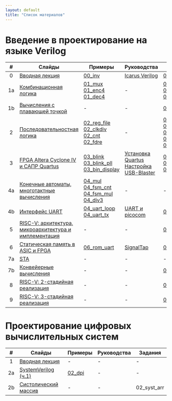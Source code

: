 ```yaml
---
layout: default
title: "Список материалов"
---
```


# Введение в проектирование на языке Verilog

| #   | Слайды | Примеры | Руководства | Задания |
|:---:| -------| ------- | ----------- | ------- |
| 0   | [Вводная лекция](https://docs.google.com/presentation/d/1TqlFGqrBzD166VZrZCWKFIKIriF4yPpPZ9JoIRr6bsQ) | [00_inv](https://github.com/viktor-prutyanov/drec-fpga-intro/tree/master/examples/2025/00_inv) | [Icarus Verilog](./2025/00_icarus.md)   | [00_signext](https://github.com/viktor-prutyanov/drec-fpga-intro/tree/master/problems/2025/00_signext) |
| 1a  | [Комбинационная логика](https://docs.google.com/presentation/d/1SRWW4OXgNHcIN5JQXkJ2pnRrEnh4AqmwCOXpr1bb-u4)  | [01_mux](https://github.com/viktor-prutyanov/drec-fpga-intro/tree/master/examples/2025/01_mux) <br> [01_enc4](https://github.com/viktor-prutyanov/drec-fpga-intro/tree/master/examples/2025/01_enc4) <br> [01_dec4](https://github.com/viktor-prutyanov/drec-fpga-intro/tree/master/examples/2025/01_dec4) | - | [01_mux4](https://github.com/viktor-prutyanov/drec-fpga-intro/tree/master/problems/2025/01_mux4) <br> [01_alu](https://github.com/viktor-prutyanov/drec-fpga-intro/tree/master/problems/2025/01_alu) <br> [01_cmp](https://github.com/viktor-prutyanov/drec-fpga-intro/tree/master/problems/2025/01_cmp) |
| 1b  | [Вычисления с плавающей точкой](https://docs.google.com/presentation/d/1fE9bVMfvQbaPWVOoztV1VZW1FPAAsZQbV8X-apcAPBk) | - | - | [01_fp16](https://github.com/viktor-prutyanov/drec-fpga-intro/tree/master/problems/2025/01_fp16) |
| 2   | [Последовательностная логика](https://docs.google.com/presentation/d/17AkWxNowVI5ReDU2E5dFpsEf1z1eiVMFoMP2PQ6a8Aw) | [02_reg_file](https://github.com/viktor-prutyanov/drec-fpga-intro/tree/master/examples/2025/02_reg_file) <br> [02_clkdiv](https://github.com/viktor-prutyanov/drec-fpga-intro/tree/master/examples/2025/02_clkdiv) <br> [02_cnt](https://github.com/viktor-prutyanov/drec-fpga-intro/tree/master/examples/2025/02_cnt) <br> [02_fdre](https://github.com/viktor-prutyanov/drec-fpga-intro/tree/master/examples/2025/02_fdre) | - | [02_clkdiv](https://github.com/viktor-prutyanov/drec-fpga-intro/tree/master/problems/2025/02_clkdiv) <br> [02_lfsr](https://github.com/viktor-prutyanov/drec-fpga-intro/tree/master/problems/2025/02_lfsr) <br> [02_shiftreg](https://github.com/viktor-prutyanov/drec-fpga-intro/tree/master/problems/2025/02_shiftreg) <br> [02_rf_2r1w](https://github.com/viktor-prutyanov/drec-fpga-intro/tree/master/problems/2025/02_rf_2r1w) <br> [02_fifo](https://github.com/viktor-prutyanov/drec-fpga-intro/tree/master/problems/2025/02_fifo)|
| 3   | [FPGA Altera Cyclone IV и САПР Quartus](https://docs.google.com/presentation/d/1jZzJNerbKeT8XLfLw1XMgh0c8-clpV-wZfe6RsCt5o8) | [03_blink](https://github.com/viktor-prutyanov/drec-fpga-intro/tree/master/examples/2025/03_blink) <br> [03_blink_pll](https://github.com/viktor-prutyanov/drec-fpga-intro/tree/master/examples/2025/03_blink_pll) [03_bin_display](https://github.com/viktor-prutyanov/drec-fpga-intro/tree/master/examples/2025/03_bin_display)| [Установка Quartus](./2025/01_quartus.md) <br> [Настройка USB-Blaster](./2025/02_blaster.md) | [03_hex_display](https://github.com/viktor-prutyanov/drec-fpga-intro/tree/master/problems/2025/03_hex_display) <br> [03_rnd_hex](https://github.com/viktor-prutyanov/drec-fpga-intro/tree/master/problems/2025/03_rnd_hex) <br> [03_timer](https://github.com/viktor-prutyanov/drec-fpga-intro/tree/master/problems/2025/03_timer) |
| 4а  | [Конечные автоматы, многотактные вычисления](https://docs.google.com/presentation/d/1jijMmZYQkn_vrQKY3OLAicbjm2WcAzfECV3oQxOXsO8) | [04_mul](https://github.com/viktor-prutyanov/drec-fpga-intro/tree/master/examples/2025/04_mul) <br> [04_fsm_cnt](https://github.com/viktor-prutyanov/drec-fpga-intro/tree/master/examples/2025/04_fsm_cnt) <br> [04_fsm_mul](https://github.com/viktor-prutyanov/drec-fpga-intro/tree/master/examples/2025/04_fsm_mul) <br> [04_div3](https://github.com/viktor-prutyanov/drec-fpga-intro/tree/master/examples/2025/04_div3) | - | - |
| 4b  | [Интерфейс UART](https://docs.google.com/presentation/d/1btWQaxwTEzHo2ra-9e-czix5pYcvT9cELglVCvsEkFo) | [04_uart_loop](https://github.com/viktor-prutyanov/drec-fpga-intro/tree/master/examples/2025/04_uart_loop) <br> [04_uart_tx](https://github.com/viktor-prutyanov/drec-fpga-intro/tree/master/examples/2025/04_uart_tx) | [UART и picocom](./2025/04_picocom.md) | [04_uart_rx](https://github.com/viktor-prutyanov/drec-fpga-intro/tree/master/problems/2025/04_uart_rx) |
| 5   | [RISC-V: архитектура, микроархитектура и имплементация](https://docs.google.com/presentation/d/18qmQJa9JLM1TAxX4z2vEbKHeQaVG4v-3wVEy8Pt5V-k) | - | - | [05_cpu](https://github.com/viktor-prutyanov/drec-fpga-intro/tree/master/problems/2025/05_cpu) |
| 6   | [Статическая память в ASIC и FPGA](https://docs.google.com/presentation/d/1DNowWy1SIPpJVkfS6wp8t7eBN-dr_eeC-qLX874_528) | [06_rom_uart](https://github.com/viktor-prutyanov/drec-fpga-intro/tree/master/examples/2025/06_rom_uart) | [SignalTap](./2025/06_signaltap.pdf) | [06_cpu](https://github.com/viktor-prutyanov/drec-fpga-intro/tree/master/problems/2025/06_cpu) |
| 7a  | [STA](https://docs.google.com/presentation/d/1nQJHFMpifjf3aeh6Gmv8Kv0xSePEFb2WC7qlDLivjYU) | - | - | - |
| 7b  | [Конвейерные вычисления](https://docs.google.com/presentation/d/10LPWZqqwGkNW45AFo-a64QdzvaN9OXWRo5L_dI8OWbE) | - | - | [07_fp16pipe](https://github.com/viktor-prutyanov/drec-fpga-intro/tree/master/problems/2025/07_fp16pipe) |
| 8   | [RISC-V: 2-стадийная реализация](https://docs.google.com/presentation/d/1viiUbddl-3-mMLHUyqRT4Qwg-TDqU6svTKQP5wMri3Y) | - | - | [08_cpu](https://github.com/viktor-prutyanov/drec-fpga-intro/tree/master/problems/2025/08_cpu) |
| 9   | [RISC-V: 3-стадийная реализация](https://docs.google.com/presentation/d/1QbmjNIb4kOxNY0MI4AXhF-Dj0UDitCWxHmHr5LqA0AE) | - | - | [09_cpu](https://github.com/viktor-prutyanov/drec-fpga-intro/tree/master/problems/2025/09_cpu) |

# Проектирование цифровых вычислительных систем

| #   | Слайды | Примеры | Руководства | Задания |
|:---:| ------ | ------- | ----------- | ------- |
| 1   | [Вводная лекция](https://docs.google.com/presentation/d/1mP-TNxQqpTpLkNQvJT76EnDv9aG5tzx0p_pcESyRpIo) | - | - | - |
| 2a  | [SystemVerilog (ч.1)](https://docs.google.com/presentation/d/1WW6jrEPX8b1EH6NTLpnnro9-EQV8kLnHr6WuiDTPK9A) | [02_dpi](https://github.com/viktor-prutyanov/drec-fpga-intro/tree/master/examples/2026/02_dpi) | - | - |
| 2b  | [Систолический массив](https://docs.google.com/presentation/d/18jo_C5YGQSz22qVKPTkTkqtv1m0k9GBK6ZInayUCPNo) | - | - | 02_syst_arr |

